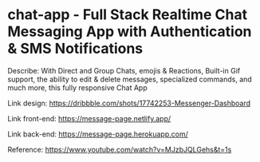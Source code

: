 # chat-app - Full Stack Realtime Chat Messaging App with Authentication & SMS Notifications

Describe: With Direct and Group Chats, emojis & Reactions, Built-in Gif support, the ability to edit & delete messages, specialized commands, and much more, this fully responsive Chat App

Link design: https://dribbble.com/shots/17742253-Messenger-Dashboard

Link front-end: https://message-page.netlify.app/

Link back-end: https://message-page.herokuapp.com/

Reference: https://www.youtube.com/watch?v=MJzbJQLGehs&t=1s
